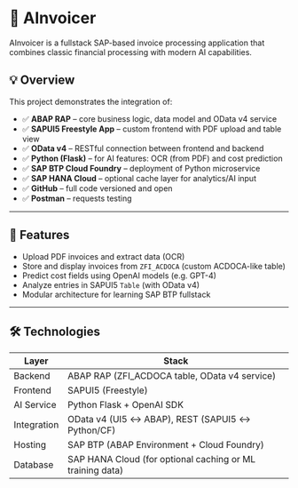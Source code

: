 # 🧠 AInvoicer

AInvoicer is a fullstack SAP-based invoice processing application that combines classic financial processing with modern AI capabilities.

## 💡 Overview

This project demonstrates the integration of:

- ✅ **ABAP RAP** – core business logic, data model and OData v4 service
- ✅ **SAPUI5 Freestyle App** – custom frontend with PDF upload and table view
- ✅ **OData v4** – RESTful connection between frontend and backend
- ✅ **Python (Flask)** – for AI features: OCR (from PDF) and cost prediction
- ✅ **SAP BTP Cloud Foundry** – deployment of Python microservice
- ✅ **SAP HANA Cloud** – optional cache layer for analytics/AI input
- ✅ **GitHub** – full code versioned and open
- ✅ **Postman** – requests testing

---

## 🚀 Features

- Upload PDF invoices and extract data (OCR)
- Store and display invoices from `ZFI_ACDOCA` (custom ACDOCA-like table)
- Predict cost fields using OpenAI models (e.g. GPT-4)
- Analyze entries in SAPUI5 `Table` (with OData v4)
- Modular architecture for learning SAP BTP fullstack

---

## 🛠️ Technologies

| Layer        | Stack                                                     |
|--------------|-----------------------------------------------------------|
| Backend      | ABAP RAP (ZFI_ACDOCA table, OData v4 service)             |
| Frontend     | SAPUI5 (Freestyle)                                        |
| AI Service   | Python Flask + OpenAI SDK                                 |
| Integration  | OData v4 (UI5 ↔ ABAP), REST (SAPUI5 ↔ Python/CF)          |
| Hosting      | SAP BTP (ABAP Environment + Cloud Foundry)                |
| Database     | SAP HANA Cloud (for optional caching or ML training data) |
